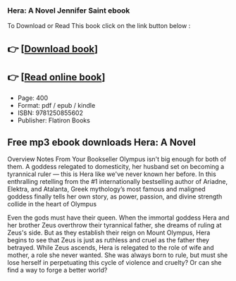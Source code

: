 ### Hera: A Novel Jennifer Saint ebook

To Download or Read This book click on the link button below :

## 👉  [**[Download book](http://ebooksharez.info/download.php?group=book&from=github.com&id=717217&lnk=1063 "Download book")**]

## 👉  [**[Read online book](http://ebooksharez.info/download.php?group=book&from=github.com&id=717217&lnk=1063 "Read online book")**]


* Page: 400
* Format: pdf / epub / kindle
* ISBN: 9781250855602
* Publisher: Flatiron Books



## Free mp3 ebook downloads Hera: A Novel


Overview
Notes From Your Bookseller Olympus isn&#039;t big enough for both of them. A goddess relegated to domesticity, her husband set on becoming a tyrannical ruler — this is Hera like we&#039;ve never known her before. In this enthralling retelling from the #1 internationally bestselling author of Ariadne, Elektra, and Atalanta, Greek mythology’s most famous and maligned goddess finally tells her own story, as power, passion, and divine strength collide in the heart of Olympus
 
 Even the gods must have their queen. When the immortal goddess Hera and her brother Zeus overthrow their tyrannical father, she dreams of ruling at Zeus&#039;s side. But as they establish their reign on Mount Olympus, Hera begins to see that Zeus is just as ruthless and cruel as the father they betrayed. While Zeus ascends, Hera is relegated to the role of wife and mother, a role she never wanted. She was always born to rule, but must she lose herself in perpetuating this cycle of violence and cruelty? Or can she find a way to forge a better world?



